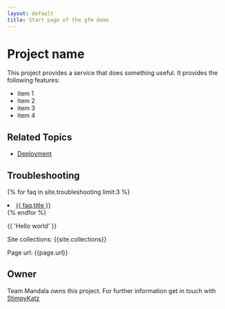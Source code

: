 ```yaml
---
layout: default
title: Start page of the gfm demo
---
```


# Project name
This project provides a service that does something useful. It provides the following features:

* item 1
* item 2
* item 3
* item 4

## Related Topics
* [Deployment](deployment.html)

## Troubleshooting			
{% for faq in site.troubleshooting limit:3 %}
  <li>				
	<a href="{{ faq.url }}">{{ faq.title }}</a>				
  </li>
{% endfor %}

{{ 'Hello world' }}

Site collections: {{site.collections}}

Page url: {{page.url}}

## Owner
Team Mandala owns this project. For further information get in touch with [StimpyKatz](https://github.com/StimpyKatz)
